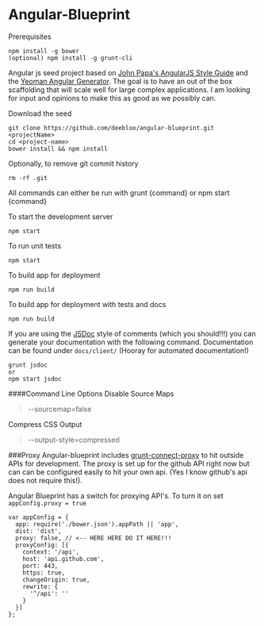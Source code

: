 Angular-Blueprint
=================

Prerequisites

```
npm install -g bower
(optional) npm install -g grunt-cli
```

Angular js seed project based on [John Papa's AngularJS Style Guide](https://github.com/johnpapa/angularjs-styleguide) and the [Yeoman Angular Generator](https://github.com/yeoman/generator-angular). The goal is to have an out of the box scaffolding that will scale well for large complex applications. I am looking for input and opinions to make this as good as we possibly can.

Download the seed

```
git clone https://github.com/deebloo/angular-blueprint.git <projectName>
cd <project-name>
bower install && npm install
```
Optionally, to remove git commit history

```
rm -rf .git
```

All commands can either be run with grunt {command} or npm start {command}

To start the development server

```
npm start
```

To run unit tests

```
npm start
```

To build app for deployment

```
npm run build
```

To build app for deployment with tests and docs
```
npm run build
```


If you are using the [JSDoc](http://usejsdoc.org/) style of comments (which you should!!!) you can generate your documentation with the following command. Documentation can be found under `docs/client/` (Hooray  for automated documentation!)

```
grunt jsdoc
or 
npm start jsdoc
```

####Command Line Options
Disable Source Maps
> --sourcemap=false

Compress CSS Output
> --output-style=compressed

###Proxy
Angular-blueprint includes [grunt-connect-proxy](https://github.com/drewzboto/grunt-connect-proxy) to hit outside APIs for development. The proxy is set up for the github API right now but can can be configured easily to hit your own api. (Yes I know github's api does not require this!).

Angular Blueprint has a switch for proxying API's. To turn it on set ```appConfig.proxy = true```

```JS
var appConfig = {
  app: require('./bower.json').appPath || 'app',
  dist: 'dist',
  proxy: false, // <-- HERE HERE DO IT HERE!!!
  proxyConfig: [{
    context: '/api',
    host: 'api.github.com',
    port: 443,
    https: true,
    changeOrigin: true,
    rewrite: {
      '^/api': ''
    }
  }]
};
```